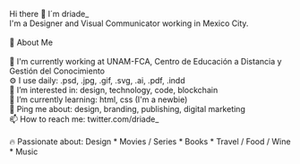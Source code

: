 Hi there 👋 I´m driade_ <br>
I'm a Designer and Visual Communicator working in Mexico City.
<br><br>
📖 About Me
<br><br>
🏢 I'm currently working at UNAM-FCA, Centro de Educación a Distancia y Gestión del Conocimiento <br>
⚙️ I use daily: .psd, .jpg, .gif, .svg, .ai, .pdf, .indd <br>
👀 I’m interested in: design, technology, code, blockchain <br>
🌱 I’m currently learning: html, css (I'm a newbie) <br>
💬 Ping me about: design, branding, publishing, digital marketing <br>
📫 How to reach me: twitter.com/driade_ <br>
<br>
🔥 Passionate about: Design * Movies / Series * Books * Travel / Food / Wine * Music <br>
 

<!---
Jazmin-or/Jazmin-or is a ✨ special ✨ repository because its `README.md` (this file) appears on your GitHub profile.
You can click the Preview link to take a look at your changes.
--->
